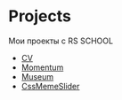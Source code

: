 # Projects

Мои проекты с RS SCHOOL

- [CV](https://kaelns.github.io/Projects/rsschool-cv/)
- [Momentum](https://kaelns.github.io/Projects/momentum/)
- [Museum](https://kaelns.github.io/Projects/museum-dom/)
- [CssMemeSlider](https://kaelns.github.io/Projects/cssMemSlider/)
